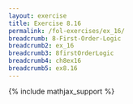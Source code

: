 ```yaml
---
layout: exercise
title: Exercise 8.16
permalink: /fol-exercises/ex_16/
breadcrumb: 8-First-Order-Logic
breadcrumb2: ex_16
breadcrumb3: 8firstOrderLogic
breadcrumb4: ch8ex16
breadcrumb5: ex8.16
---
```


{% include mathjax_support %}

